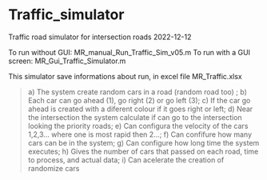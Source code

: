 # Traffic_simulator
Traffic road simulator for intersection roads
2022-12-12

To run without GUI: MR_manual_Run_Traffic_Sim_v05.m
To run with a GUI screen: MR_Gui_Traffic_Simulator.m

This simulator save informations about run, in excel file MR_Traffic.xlsx

> a) The system create random cars in a road (random road too) ;
> b) Each car can go ahead (1), go right (2) or go left (3);
c) If the car go ahead is created with a diferent colour if it goes right or left;
d) Near the intersection the system calculate if can go to the intersection looking the priority roads;
e) Can configura the velocity of the cars 1,2,3... where one is most rapid then 2...;
f) Can confifure how many cars can be in the system;
g) Can configure how long time the system executes;
h) Gives the number of cars that passed on each road, time to process, and actual data;
i) Can acelerate the creation of randomize cars

